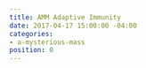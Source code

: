 ```yaml
---
title: AMM Adaptive Immunity
date: 2017-04-17 15:00:00 -04:00
categories:
- a-mysterious-mass
position: 0
---
```


